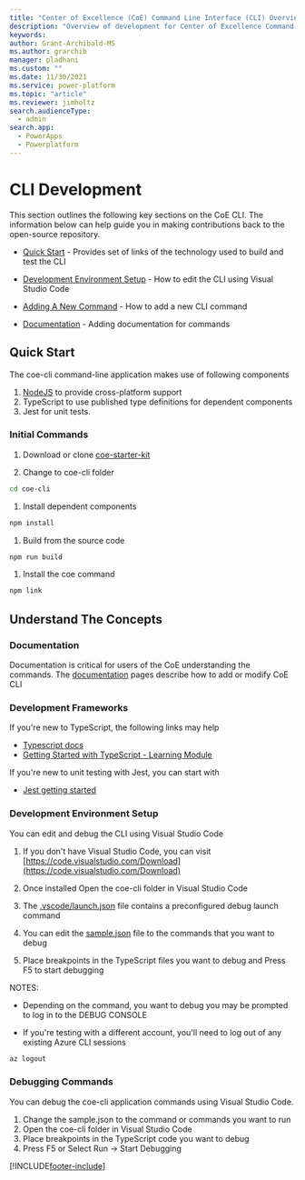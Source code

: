 ```yaml
---
title: "Center of Excellence (CoE) Command Line Interface (CLI) Overview"
description: "Overview of development for Center of Excellence Command-Line interface commands"
keywords: 
author: Grant-Archibald-MS
ms.author: grarchib
manager: pladhani
ms.custom: ""
ms.date: 11/30/2021
ms.service: power-platform
ms.topic: "article"
ms.reviewer: jimholtz
search.audienceType: 
  - admin
search.app: 
  - PowerApps
  - Powerplatform
---
```


# CLI Development

This section outlines the following key sections on the CoE CLI. The information below can help guide you in making contributions back to the open-source repository.

- [Quick Start](#quick-start) - Provides set of links of the technology used to build and test the CLI

- [Development Environment Setup](#development-environment-setup) - How to edit the CLI using Visual Studio Code

- [Adding A New Command](./adding-new-command.md) - How to add a new CLI command

- [Documentation](./documentation.md) - Adding documentation for commands

## Quick Start

The coe-cli command-line application makes use of following components

1. [NodeJS](https://nodejs.org/en/) to provide cross-platform support
1. TypeScript to use published type definitions for dependent components
1. Jest for unit tests.

### Initial Commands

1. Download or clone [coe-starter-kit](https://github.com/microsoft/coe-starter-kit)

1. Change to coe-cli folder

```bash
cd coe-cli
```

1. Install dependent components

```bash
npm install
```

1. Build from the source code

```bash
npm run build
```

1. Install the coe command

```bash
npm link
```

## Understand The Concepts

### Documentation

Documentation is critical for users of the CoE understanding the commands. The [documentation](./documentation.md) pages describe how to add or modify CoE CLI

### Development Frameworks

If you're new to TypeScript, the following links may help

- [Typescript docs](https://www.typescriptlang.org/docs/)
- [Getting Started with TypeScript - Learning Module](/learn/modules/typescript-get-started/)

If you're new to unit testing with Jest, you can start with

- [Jest getting started](https://jestjs.io/docs/getting-started)

### Development Environment Setup

You can edit and debug the CLI using Visual Studio Code

1. If you don't have Visual Studio Code, you can visit [https://code.visualstudio.com/Download](https://code.visualstudio.com/Download)

1. Once installed Open the coe-cli folder in Visual Studio Code

1. The [.vscode/launch.json](https://github.com/microsoft/coe-starter-kit/tree/main/coe-cli/.vscode/launch.json) file contains a preconfigured debug launch command

1. You can edit the [sample.json](https://github.com/microsoft/coe-starter-kit/tree/main/coe-cli/sample.json) file to the commands that you want to debug

1. Place breakpoints in the TypeScript files you want to debug and Press F5 to start debugging

NOTES:

- Depending on the command, you want to debug you may be prompted to log in to the DEBUG CONSOLE

- If you're testing with a different account, you'll need to log out of any existing Azure CLI sessions

```bash
az logout

```

### Debugging Commands

You can debug the coe-cli application commands using Visual Studio Code.

1. Change the sample.json to the command or commands you want to run
1. Open the coe-cli folder in Visual Studio Code
1. Place breakpoints in the TypeScript code you want to debug
1. Press F5 or Select Run -> Start Debugging

[!INCLUDE[footer-include](../../../../includes/footer-banner.md)]
